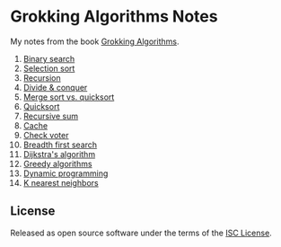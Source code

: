 # Grokking Algorithms Notes

My notes from the book [Grokking Algorithms](https://www.manning.com/books/grokking-algorithms).

1. [Binary search](01-binary-search.py)
2. [Selection sort](02-selection-sort.py)
3. [Recursion](03-recursion.py)
4. [Divide & conquer](04-divide_and_conquer.py)
4. [Merge sort vs. quicksort](04-merge-sort-vs-quicksort.py)
4. [Quicksort](04-quicksort.py)
4. [Recursive sum](04-recursive-sum.py)
5. [Cache](05-cache.py)
5. [Check voter](05-check_voter.py)
6. [Breadth first search](06-breadth-first-search.py)
7. [Dijkstra's algorithm](07-dijkstras-algorithm.py)
8. [Greedy algorithms](08-greedy-algorithms.py)
9. [Dynamic programming](09-dynamic-programming.py)
10. [K nearest neighbors](10-k-nearest-neighbors.py)

## License

Released as open source software under the terms of the [ISC License](https://en.wikipedia.org/wiki/ISC_license).
